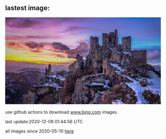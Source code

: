 ## lastest image:
![](images/RoccaCalascio.jpg)

use github actions to download www.bing.com images.

last update:2020-12-09 01:44:56 UTC

all images since 2020-05-10 [here](https://github.com/counter2015/bing-daily-images/tree/master/images) 
